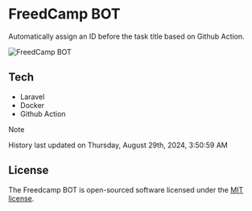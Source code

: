 # FreedCamp BOT

Automatically assign an ID before the task title based on Github Action.

![FreedCamp BOT](https://repository-images.githubusercontent.com/737932867/7d34798b-2680-471c-b089-a78a718d3d6a)

## Tech

- Laravel
- Docker
- Github Action

> [!NOTE]  
> History last updated on Thursday, August 29th, 2024, 3:50:59 AM

## License

The Freedcamp BOT is open-sourced software licensed under the [MIT license](https://opensource.org/licenses/MIT).
